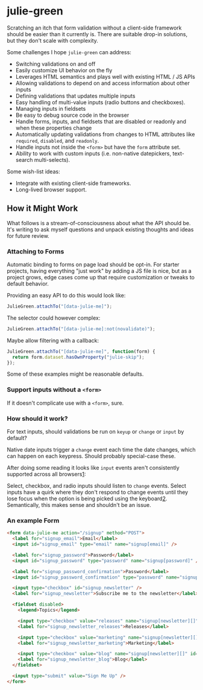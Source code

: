 # julie-green

Scratching an itch that form validation without a client-side framework should
be easier than it currently is. There are suitable drop-in solutions, but they
don't scale with complexity.

Some challenges I hope `julie-green` can address:

* Switching validations on and off
* Easily customize UI behavior on the fly
* Leverages HTML semantics and plays well with existing HTML / JS APIs
* Allowing validations to depend on and access information about other inputs
* Defining validations that updates multiple inputs
* Easy handling of multi-value inputs (radio buttons and checkboxes).
* Managing inputs in fieldsets
* Be easy to debug source code in the browser
* Handle forms, inputs, and fieldsets that are disabled or readonly and when
  these properties change
* Automatically updating validations from changes to HTML attributes like
  `required`, `disabled`, and `readonly`.
* Handle inputs not inside the `<form>` but have the `form` attribute set.
* Ability to work with custom inputs (i.e. non-native datepickers, text-search
  multi-selects).

Some wish-list ideas:

* Integrate with existing client-side frameworks.
* Long-lived browser support.

## How it Might Work

What follows is a stream-of-consciousness about what the API should be. It's
writing to ask myself questions and unpack existing thoughts and ideas for
future review.

### Attaching to Forms

Automatic binding to forms on page load should be opt-in. For starter projects,
having everything "just work" by adding a JS file is nice, but as a project
grows, edge cases come up that require customization or tweaks to default
behavior.

Providing an easy API to do this would look like:

```js
JulieGreen.attachTo("[data-julie-me]");
```

The selector could however complex:

```js
JulieGreen.attachTo("[data-julie-me]:not(novalidate)");
```

Maybe allow filtering with a callback:

```js
JulieGreen.attachTo("[data-julie-me]", function(form) {
  return form.dataset.hasOwnProperty("julie-skip");
});
```

Some of these examples might be reasonable defaults.

### Support inputs without a `<form>`

If it doesn't complicate use with a `<form>`, sure.

### How should it work?

For text inputs, should validations be run on `keyup` or `change` or `input` by
default?

Native date inputs trigger a `change` event each time the date changes, which
can happen on each keypress. Should probably special-case these.

After doing some reading it looks like `input` events aren't consistently
supported across all browsers[1]:

[1]: https://developer.mozilla.org/en-US/docs/Web/API/HTMLElement/input_event

Select, checkbox, and radio inputs should listen to `change` events. Select
inputs have a quirk where they don't respond to change events until they lose
focus when the option is being picked using the keyboard[2]. Semantically,
this makes sense and shouldn't be an issue.

[2]: https://developer.mozilla.org/en-US/docs/Web/API/HTMLElement/change_event#Browser_compatibility

### An example Form

```html
<form data-julie-me action="/signup" method="POST">
  <label for="signup_email">Email</label>
  <input id="signup_email" type="email" name="signup[email]" />

  <label for="signup_password">Password</label>
  <input id="signup_password" type="password" name="signup[password]" />

  <label for="signup_password_confirmation">Password</label>
  <input id="signup_password_confirmation" type="password" name="signup[password_confirmation]" />

  <input type="checkbox" id="signup_newsletter" />
  <label for="signup_newsletter">Subscribe me to the newsletter</label>

  <fieldset disabled>
    <legend>Topics</legend>

    <input type="checkbox" value="releases" name="signup[newsletter][]" id="signup_newsletter_releases" />
    <label for="signup_newsletter_releases">Releases</label>

    <input type="checkbox" value="marketing" name="signup[newsletter][]" id="signup_newsletter_marketing" />
    <label for="signup_newsletter_marketing">Marketing</label>

    <input type="checkbox" value="blog" name="signup[newsletter][]" id="signup_newsletter_blog" />
    <label for="signup_newsletter_blog">Blog</label>
  </fieldset>

  <input type="submit" value="Sign Me Up" />
</form>
```
